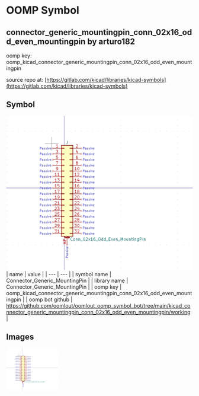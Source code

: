 # OOMP Symbol  
## connector_generic_mountingpin_conn_02x16_odd_even_mountingpin  by arturo182  
  
oomp key: oomp_kicad_connector_generic_mountingpin_conn_02x16_odd_even_mountingpin  
  
source repo at: [https://gitlab.com/kicad/libraries/kicad-symbols](https://gitlab.com/kicad/libraries/kicad-symbols)  
## Symbol  
  
[![working.png](working_600.png)](working.png)  
| name | value | 
| --- | --- | 
| symbol name | Connector_Generic_MountingPin | 
| library name | Connector_Generic_MountingPin | 
| oomp key | oomp_kicad_connector_generic_mountingpin_conn_02x16_odd_even_mountingpin | 
| oomp bot github | https://github.com/oomlout/oomlout_oomp_symbol_bot/tree/main/kicad_connector_generic_mountingpin_conn_02x16_odd_even_mountingpin/working | 
## Images  
  
[![working.png](working_140.png)](working.png)  
